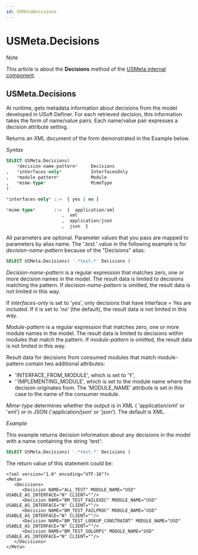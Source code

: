 ```yaml
---
id: USMetaDecisions
---
```


# USMeta.Decisions



> [!NOTE]
> This article is about the **Decisions** method of the [USMeta internal component](/docs/Extensions/USMeta%20internal%20component).

## **USMeta.Decisions**

At runtime, gets metadata information about decisions from the model developed in USoft Definer.
For each retrieved decision, this information takes the form of name/value pairs. Each name/value pair expresses a decision attribute setting.

Returns an XML document of the form demonstrated in the Example below.

*Syntax*

```sql
SELECT USMeta.Decisions(
    *decision-name-pattern*     Decisions
,   *interfaces-only*           InterfacesOnly
,   *module-pattern*            Module
,   *mime-type*                 MimeType
)

*interfaces-only* ::=  { yes | no }

*mime-type*       ::=  {  application/xml
                     ,  xml
                     ,  application/json
                     ,  json  }
```

All parameters are optional. Parameter values that you pass are mapped to parameters by alias name. The '.*test.*' value in the following example is for *decision-name-pattern* because of the "Decisions" alias:

```sql
SELECT USMeta.Decisions( '.*test.*' Decisions )
```

*Decision-name-pattern* is a regular expression that matches zero, one or more decision names in the model. The result data is limited to decisions matching the pattern. If *decision-name-pattern* is omitted, the result data is not limited in this way.

If *interfaces-only* is set to 'yes', only decisions that have Interface = Yes are included. If it is set to 'no' (the default), the result data is not limited in this way.

*Module-pattern* is a regular expression that matches zero, one or more module names in the model. The result data is limited to decisions within modules that match the pattern. If *module-pattern* is omitted, the result data is not limited in this way.

Result data for decisions from consumed modules that match module-pattern contain two additional attributes:

- 'INTERFACE_FROM_MODULE', which is set to 'Y',
- ''IMPLEMENTING_MODULE', which is set to the module name where the decision originates from. The 'MODULE_NAME' attribute is set in this case to the name of the consumer module.

*Mime-type* determines whether the output is in XML ( ‘application/xml‘ or 'xml’) or in JSON ('application/json’ or 'json’). The default is XML.

*Example*

This example returns decision information about any decisions in the model with a name containing the string 'test':

```sql
SELECT USMeta.Decisions( '.*test.*' Decisions )
```

The return value of this statement could be:

```language-xml
<?xml version="1.0" encoding="UTF-16"?>
<Meta>
   <Decisions>
      <Decision NAME="ALL_TEST" MODULE_NAME="USD" USABLE_AS_INTERFACE="N" CLIENT=""/>
      <Decision NAME="BM_TEST_FAILEXEC" MODULE_NAME="USD" USABLE_AS_INTERFACE="N" CLIENT=""/>
      <Decision NAME="BM_TEST_FAILPROC" MODULE_NAME="USD" USABLE_AS_INTERFACE="N" CLIENT=""/>
      <Decision NAME="BM_TEST_LOOKUP_CONSTRAINT" MODULE_NAME="USD" USABLE_AS_INTERFACE="N" CLIENT=""/>
      <Decision NAME="BM_TEST_SQLGRP1" MODULE_NAME="USD" USABLE_AS_INTERFACE="N" CLIENT=""/>
   </Decisions>
</Meta>
```

 